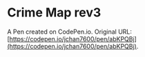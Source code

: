 # Crime Map rev3

A Pen created on CodePen.io. Original URL: [https://codepen.io/jchan7600/pen/abKPQBj](https://codepen.io/jchan7600/pen/abKPQBj).

